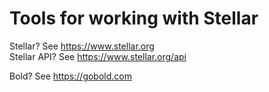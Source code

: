 Tools for working with Stellar
===========

Stellar? See https://www.stellar.org  
Stellar API? See https://www.stellar.org/api  

Bold? See https://gobold.com
